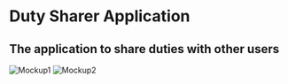 # Duty Sharer Application
## The application to share duties with other users
![Mockup1](https://github.com/mcntcw/duties_sharer_app/assets/143199755/7ab25553-342f-4ae6-80e0-47f90ae923c7)
![Mockup2](https://github.com/mcntcw/duties_sharer_app/assets/143199755/8dfe6d8f-280a-4bb8-aa8b-f09fedc5f18b)
